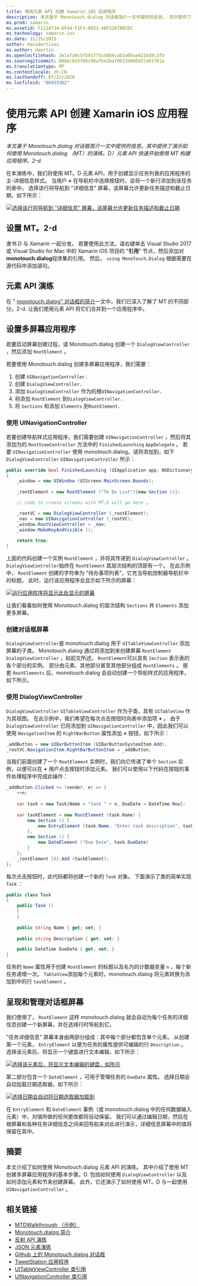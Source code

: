 ```yaml
---
title: 使用元素 API 创建 Xamarin iOS 应用程序
description: 本文基于 Monotouch.dialog 对话框简介一文中提供的信息。 其中提供了演示如何使用 Monotouch.dialog （MT）的演练。D）元素 API 快速开始使用 MT 构建应用程序。2-d.
ms.prod: xamarin
ms.assetid: F1124734-DF44-F1F3-0832-46F52A788CDC
ms.technology: xamarin-ios
ms.date: 11/25/2015
author: davidortinau
ms.author: daortin
ms.openlocfilehash: 3e1e7a9c5fb01f73cddb4cab3a95aa421bd8c3fb
ms.sourcegitcommit: 008bcbd37b6c96a7be2baf0633d066931d41f61a
ms.translationtype: MT
ms.contentlocale: zh-CN
ms.lasthandoff: 07/22/2020
ms.locfileid: "86933362"
---
```

# <a name="creating-a-xamarinios-application-using-the-elements-api"></a>使用元素 API 创建 Xamarin iOS 应用程序

_本文基于 Monotouch.dialog 对话框简介一文中提供的信息。其中提供了演示如何使用 Monotouch.dialog （MT）的演练。D）元素 API 快速开始使用 MT 构建应用程序。2-d._

在本演练中，我们将使用 MT。D 元素 API，用于创建显示任务列表的应用程序的主-详细信息样式。 当用户 **+** 在导航栏中选择按钮时，会将一个新行添加到该任务的表中。 选择该行将导航到 "详细信息" 屏幕，该屏幕允许更新任务描述和截止日期，如下所示：

[![选择该行将导航到 "详细信息" 屏幕，该屏幕允许更新任务描述和截止日期](elements-api-walkthrough-images/01-task-list-app.png)](elements-api-walkthrough-images/01-task-list-app.png#lightbox)

## <a name="setting-up-mtd"></a>设置 MT。2-d

隶书.D 与 Xamarin 一起分发。 若要使用此方法，请右键单击 Visual Studio 2017 或 Visual Studio for Mac 中的 Xamarin iOS 项目的 "**引用**" 节点，然后添加对**monotouch.dialog**程序集的引用。 然后， `using MonoTouch.Dialog` 根据需要在源代码中添加语句。

## <a name="elements-api-walkthrough"></a>元素 API 演练

在 " [monotouch.dialog" 对话框的简介](~/ios/user-interface/monotouch.dialog/index.md)一文中，我们已深入了解了 MT 的不同部分。2-d. 让我们使用元素 API 将它们合并到一个应用程序中。

## <a name="setting-up-the-multi-screen-application"></a>设置多屏幕应用程序

若要启动屏幕创建过程，请 Monotouch.dialog 创建一个 `DialogViewController` ，然后添加 `RootElement` 。

若要使用 Monotouch.dialog 创建多屏幕应用程序，我们需要：

1. 创建 `UINavigationController.`
1. 创建 `DialogViewController.`
1. 添加 `DialogViewController` 作为的根`UINavigationController.` 
1. 将添加 `RootElement` 到`DialogViewController.`
1. 将 `Sections` 和添加 `Elements` 到`RootElement.` 

### <a name="using-a-uinavigationcontroller"></a>使用 UINavigationController

若要创建导航样式应用程序，我们需要创建 `UINavigationController` ，然后将其添加为的 `RootViewController` 方法中的 `FinishedLaunching` `AppDelegate` 。 若要 `UINavigationController` 使用 monotouch.dialog，请将添加到，如下 `DialogViewController` `UINavigationController` 所示：

```csharp
public override bool FinishedLaunching (UIApplication app, NSDictionary options)
{
    _window = new UIWindow (UIScreen.MainScreen.Bounds);
            
    _rootElement = new RootElement ("To Do List"){new Section ()};

    // code to create screens with MT.D will go here …

    _rootVC = new DialogViewController (_rootElement);
    _nav = new UINavigationController (_rootVC);
    _window.RootViewController = _nav;
    _window.MakeKeyAndVisible ();
            
    return true;
}
```

上面的代码创建一个实例 `RootElement` ，并将其传递到 `DialogViewController` 。 `DialogViewController`始终在 `RootElement` 其层次结构的顶部有一个。 在此示例中， `RootElement` 创建的字符串为 "待办事项列表"，它充当导航控制器导航栏中的标题。 此时，运行该应用程序会显示如下所示的屏幕：

 [![运行应用程序将显示此处显示的屏幕](elements-api-walkthrough-images/02-to-do-list-screen-.png)](elements-api-walkthrough-images/02-to-do-list-screen-.png#lightbox)

让我们看看如何使用 Monotouch.dialog 的层次结构 `Sections` 并 `Elements` 添加更多屏幕。

### <a name="creating-the-dialog-screens"></a>创建对话框屏幕

`DialogViewController`是 monotouch.dialog 用于 `UITableViewController` 添加屏幕的子类。 Monotouch.dialog 通过将添加到来创建屏幕 `RootElement` `DialogViewController` ，如前文所述。 `RootElement`可以具有 `Section` 表示表的各个部分的实例。
部分由元素、其他部分甚至其他部分组成 `RootElements` 。 嵌套 `RootElements` 后，monotouch.dialog 会自动创建一个导航样式的应用程序，如下所示。

### <a name="using-dialogviewcontroller"></a>使用 DialogViewController

`DialogViewController` `UITableViewController` 作为子类，具有 `UITableView` 作为其视图。 在此示例中，我们希望在每次点击按钮时向表中添加项 **+** 。 由于 `DialogViewController` 已将添加到 `UINavigationController` 中，因此我们可以使用 `NavigationItem` 的 `RightBarButton` 属性添加 **+** 按钮，如下所示：

```csharp
_addButton = new UIBarButtonItem (UIBarButtonSystemItem.Add);
_rootVC.NavigationItem.RightBarButtonItem = _addButton;
```

当我们前面创建了一个 `RootElement` 实例时，我们向它传递了单个 `Section` 实例，以便可以在 **+** 用户点击按钮时添加元素。 我们可以使用以下代码在按钮的事件处理程序中完成此操作：

```csharp
_addButton.Clicked += (sender, e) => {                
    ++n;
                
    var task = new Task{Name = "task " + n, DueDate = DateTime.Now};
                
    var taskElement = new RootElement (task.Name) {
        new Section () {
            new EntryElement (task.Name, "Enter task description", task.Description)
        },
        new Section () {
            new DateElement ("Due Date", task.DueDate)
        }
    };
    _rootElement [0].Add (taskElement);
};
```

每次点击按钮时，此代码都将创建一个新的 `Task` 对象。 下面演示了类的简单实现 `Task` ：

```csharp
public class Task
{   
    public Task ()
    {
    }
      
    public string Name { get; set; }
        
    public string Description { get; set; }

    public DateTime DueDate { get; set; }
}
```

任务的 `Name` 属性用于创建 `RootElement` 的标题以及名为的计数器变量 `n` ，每个新任务递增一次。 `TableView`添加每个元素时，monotouch.dialog 将元素转换为添加到中的行 `taskElement` 。

## <a name="presenting-and-managing-dialog-screens"></a>呈现和管理对话框屏幕

我们使用了， `RootElement` 这样 monotouch.dialog 就会自动为每个任务的详细信息创建一个新屏幕，并在选择行时导航到它。

"任务详细信息" 屏幕本身由两部分组成：其中每个部分都包含单个元素。 从创建第一个元素， `EntryElement` 以便为任务的属性提供可编辑的行 `Description` 。 选择该元素后，将显示一个键盘进行文本编辑，如下所示：

 [![选择该元素后，将显示文本编辑的键盘，如所示](elements-api-walkthrough-images/03-create-task.png)](elements-api-walkthrough-images/03-create-task.png#lightbox)

第二部分包含一个 `DateElement` ，可用于管理任务的 `DueDate` 属性。 选择日期会自动加载日期选取器，如下所示：

 [![选择日期会自动将日期选取器加载到](elements-api-walkthrough-images/04-date-picker.png)](elements-api-walkthrough-images/04-date-picker.png#lightbox)

在 `EntryElement` 和 `DateElement` 事例（或 monotouch.dialog 中的任何数据输入元素）中，对值所做的任何更改都将自动保留。 我们可以通过编辑日期，然后在根屏幕和各种任务详细信息之间来回导航来对此进行演示，详细信息屏幕中的值将保留在其中。

## <a name="summary"></a>摘要

本文介绍了如何使用 Monotouch.dialog 元素 API 的演练。 其中介绍了使用 MT 创建多屏幕应用程序的基本步骤。D. 包括如何使用 `DialogViewController` 以及如何添加元素和节来创建屏幕。 此外，它还演示了如何使用 MT。D 与一起使用 `UINavigationController` 。

## <a name="related-links"></a>相关链接

- [MTDWalkthrough （示例）](https://docs.microsoft.com/samples/xamarin/ios-samples/mtdwalkthrough)
- [Monotouch.dialog 简介](~/ios/user-interface/monotouch.dialog/index.md)
- [反射 API 演练](~/ios/user-interface/monotouch.dialog/reflection-api-walkthrough.md)
- [JSON 元素演练](~/ios/user-interface/monotouch.dialog/json-element-walkthrough.md)
- [Github 上的 Monotouch.dialog 对话框](https://github.com/migueldeicaza/MonoTouch.Dialog)
- [TweetStation 应用程序](https://github.com/migueldeicaza/TweetStation)
- [UITableViewController 类引用](https://developer.apple.com/library/ios/#DOCUMENTATION/UIKit/Reference/UITableViewController_Class/Reference/Reference.html)
- [UINavigationController 类引用](https://developer.apple.com/library/ios/#documentation/UIKit/Reference/UINavigationController_Class/Reference/Reference.html)
